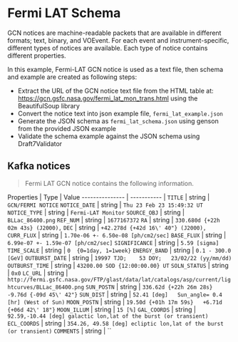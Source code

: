 # Fermi LAT Schema
GCN notices are machine-readable packets that are available in different formats; text, binary, and VOEvent. For each event and instrument-specific, different types of notices are available. Each type of notice contains different properties.

In this example, Fermi-LAT GCN notice is used as a text file, then schema and example are created as following steps:

* Extract the URL of the GCN notice text file from the HTML table at: https://gcn.gsfc.nasa.gov/fermi_lat_mon_trans.html using the BeautifulSoup library
* Convert the notice text into json example file, `fermi_lat_example.json`
* Generate the JSON schema as `fermi_lat_schema.json` using genson from the provided JSON example
* Validate the schema example against the JSON schema using Draft7Validator

## Kafka notices
> Fermi LAT GCN notice contains the following information.

 Properties | Type | Value
 --------------- | ----------- |
 `TITLE` | string | `GCN/FERMI NOTICE`
 `NOTICE_DATE` | string | `Thu 23 Feb 23 15:49:32 UT`
 `NOTICE_TYPE` | string | `Fermi-LAT Monitor`
 `SOURCE_OBJ` | string | `BLLac_86400.png`
 `REF_NUM` | string | `1677167372`
 `RA` | string | `330.680d {+22h 02m 43s} (J2000),`
 `DEC` | string | `+42.278d {+42d 16\' 40"} (J2000),`
 `CURR_FLUX` | string | `1.70e-06 +- 6.50e-08 [ph/cm2/sec]`
 `BASE_FLUX` | string | `6.99e-07 +- 1.59e-07 [ph/cm2/sec]`
 `SIGNIFICANCE` | string | `5.59 [sigma]`
 `TIME_SCALE` | string | `0  {0=1day, 1=1week}`
 `ENERGY_BAND` | string | `0.1 - 300.0 [GeV]`
 `OUTBURST_DATE` | string | `19997 TJD;    53 DOY;   23/02/22 (yy/mm/dd)`
 `OUTBURST_TIME` | string | `43200.00 SOD {12:00:00.00} UT`
 `SOLN_STATUS` | string | `0x0`
 `LC_URL` | string | `http://fermi.gsfc.nasa.gov/FTP/glast/data/lat/catalogs/asp/current/lightcurves/BLLac_86400.png`
 `SUN_POSTN` | string | `336.62d {+22h 26m 28s}   -9.76d {-09d 45\' 42"}`
 `SUN_DIST` | string | `52.41 [deg]   Sun_angle= 0.4 [hr] (West of Sun)`
 `MOON_POSTN` | string | `19.50d {+01h 17m 59s}   +6.71d {+06d 42\' 18"}`
 `MOON_ILLUM` | string | `15 [%]`
 `GAL_COORDS` | string | `92.59,-10.44 [deg] galactic lon,lat of the burst (or transient)`
 `ECL_COORDS` | string | `354.26, 49.58 [deg] ecliptic lon,lat of the burst (or transient)`
 `COMMENTS` | string | ``
 
 
